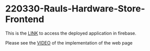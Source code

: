 # 220330-Rauls-Hardware-Store-Frontend 

This is the [LINK](https://rauls-hardware-store.web.app/) to access the deployed application in firebase.

Please see the [VIDEO](https://share.vidyard.com/watch/PkUxJKRqQZmTX4ZFuDvzRw?) of the implementation of the web page

